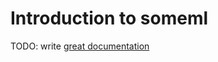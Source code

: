# Introduction to someml

TODO: write [great documentation](http://jacobian.org/writing/what-to-write/)
